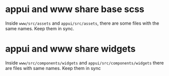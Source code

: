 # appui and www share base scss

Inside `www/src/assets` and `appui/src/assets`, there are some files with the same names.
Keep them in sync.

# appui and www share widgets

Inside `www/src/components/widgets` and `appui/src/components/widgets` there are files with same names.
Keep them in sync
